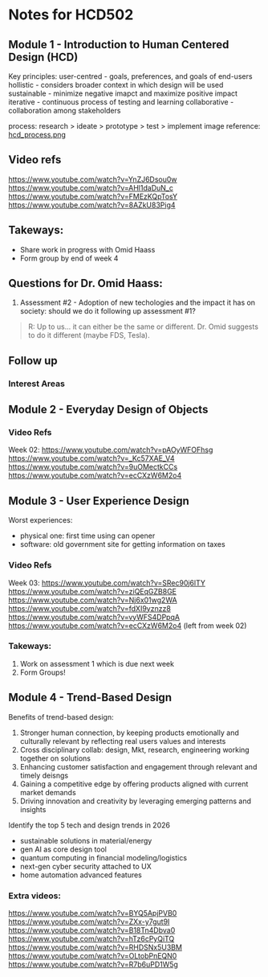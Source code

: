 # Notes for HCD502

## Module 1 - Introduction to Human Centered Design (HCD)

Key principles:
user-centred - goals, preferences, and goals of end-users
hollistic - considers broader context in which design will be used
sustainable - minimize negative imapct and maximize positive impact
iterative - continuous process of testing and learning
collaborative - collaboration among stakeholders

process:
research > ideate > prototype > test > implement
image reference: [hcd_process.png](./hcd_process.png)

## Video refs
https://www.youtube.com/watch?v=YnZJ6Dsou0w
https://www.youtube.com/watch?v=AHl1daDuN_c 
https://www.youtube.com/watch?v=FMEzKQpTosY
https://www.youtube.com/watch?v=8AZkU83Pig4

## Takeways:
- Share work in progress with Omid Haass
- Form group by end of week 4

## Questions for Dr. Omid Haass:
1. Assessment #2 - Adoption of new techologies and the impact it has on society: should we do it following up assessment #1?
> R: Up to us... it can either be the same or different. Dr. Omid suggests to do it different (maybe FDS, Tesla).

## Follow up
### Interest Areas

## Module 2 - Everyday Design of Objects

### Video Refs
Week 02:
https://www.youtube.com/watch?v=pAOyWFOFhsg
https://www.youtube.com/watch?v=_Kc57XAE_V4
https://www.youtube.com/watch?v=9uOMectkCCs
https://www.youtube.com/watch?v=ecCXzW6M2o4
 
## Module 3 - User Experience Design

Worst experiences:
- physical one: first time using can opener
- software: old government site for getting information on taxes

### Video Refs
Week 03:
https://www.youtube.com/watch?v=SRec90j6lTY
https://www.youtube.com/watch?v=ziQEqGZB8GE
https://www.youtube.com/watch?v=Nj6x01wg2WA 
https://www.youtube.com/watch?v=fdXI9yznzz8
https://www.youtube.com/watch?v=vyWFS4DPpqA 
https://www.youtube.com/watch?v=ecCXzW6M2o4 (left from week 02)

### Takeways:
1. Work on assessment 1 which is due next week
2. Form Groups!

## Module 4 - Trend-Based Design

Benefits of trend-based design:
1) Stronger human connection, by keeping products emotionally and culturally relevant by reflecting real users values and interests
2) Cross disciplinary collab: design, Mkt, research, engineering working together on solutions
3) Enhancing customer satisfaction and engagement through relevant and timely deisngs
4) Gaining a competitive edge by offering products aligned with current market demands
5) Driving innovation and creativity by leveraging emerging patterns and insights

Identify the top 5 tech and design trends in 2026
- sustainable solutions in material/energy
- gen AI as core design tool
- quantum computing in financial modeling/logistics
- next-gen cyber security attached to UX
- home automation advanced features

### Extra videos:
https://www.youtube.com/watch?v=BYQ5ApjPVB0 
https://www.youtube.com/watch?v=ZXx-y7gut9I
https://www.youtube.com/watch?v=B18Tn4Dbva0 
https://www.youtube.com/watch?v=hTz6cPyQiTQ
https://www.youtube.com/watch?v=RHDSNx5U3BM
https://www.youtube.com/watch?v=OLtobPnEQN0 
https://www.youtube.com/watch?v=R7b6uPD1W5g